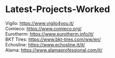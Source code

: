 # Latest-Projects-Worked

Vigilo: https://www.vigilo4you.it/ <br>
Comieco: https://www.comieco.org/ <br>
Eurotherm: https://www.eurotherm.info/it/ <br>
BKT Tires: https://www.bkt-tires.com/ww/en/ <br>
Echosline: https://www.echosline.it/it/ <br>
Alama:  https://www.alamaprofessional.com/it/

